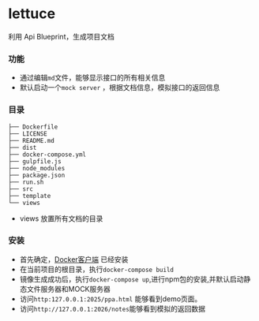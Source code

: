 # lettuce
利用 Api Blueprint，生成项目文档

### 功能

- 通过编辑`md`文件，能够显示接口的所有相关信息
- 默认启动一个`mock server` ，根据文档信息，模拟接口的返回信息


### 目录

```
├── Dockerfile
├── LICENSE
├── README.md
├── dist
├── docker-compose.yml
├── gulpfile.js
├── node_modules
├── package.json
├── run.sh
├── src
├── template
└── views

```

- views 放置所有文档的目录


### 安装

- 首先确定，[Docker客户端](https://download.docker.com/mac/stable/Docker.dmg) 已经安装
- 在当前项目的根目录，执行`docker-compose build`
- 镜像生成成功后，执行`docker-compose up`,进行npm包的安装,并默认启动静态文件服务器和MOCK服务器
- 访问`http:127.0.0.1:2025/ppa.html` 能够看到demo页面。
- 访问`http://127.0.0.1:2026/notes`能够看到模拟的返回数据
